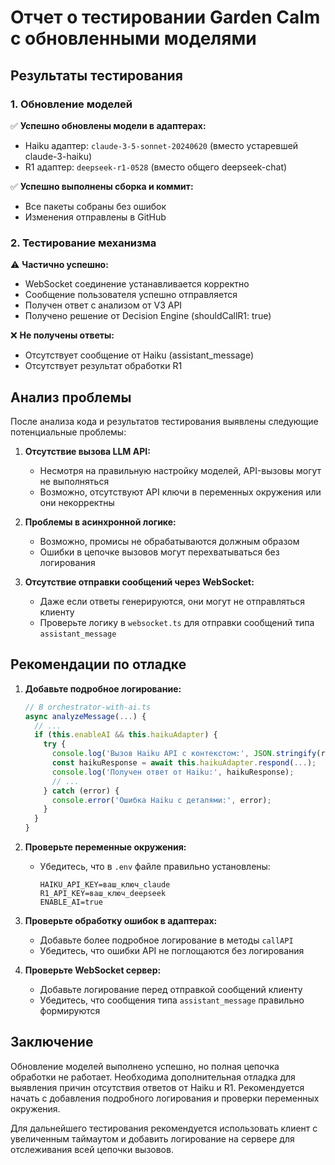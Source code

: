 # Отчет о тестировании Garden Calm с обновленными моделями

## Результаты тестирования

### 1. Обновление моделей

✅ **Успешно обновлены модели в адаптерах:**
- Haiku адаптер: `claude-3-5-sonnet-20240620` (вместо устаревшей claude-3-haiku)
- R1 адаптер: `deepseek-r1-0528` (вместо общего deepseek-chat)

✅ **Успешно выполнены сборка и коммит:**
- Все пакеты собраны без ошибок
- Изменения отправлены в GitHub

### 2. Тестирование механизма

⚠️ **Частично успешно:**
- WebSocket соединение устанавливается корректно
- Сообщение пользователя успешно отправляется
- Получен ответ с анализом от V3 API
- Получено решение от Decision Engine (shouldCallR1: true)

❌ **Не получены ответы:**
- Отсутствует сообщение от Haiku (assistant_message)
- Отсутствует результат обработки R1

## Анализ проблемы

После анализа кода и результатов тестирования выявлены следующие потенциальные проблемы:

1. **Отсутствие вызова LLM API:**
   - Несмотря на правильную настройку моделей, API-вызовы могут не выполняться
   - Возможно, отсутствуют API ключи в переменных окружения или они некорректны

2. **Проблемы в асинхронной логике:**
   - Возможно, промисы не обрабатываются должным образом
   - Ошибки в цепочке вызовов могут перехватываться без логирования

3. **Отсутствие отправки сообщений через WebSocket:**
   - Даже если ответы генерируются, они могут не отправляться клиенту
   - Проверьте логику в `websocket.ts` для отправки сообщений типа `assistant_message`

## Рекомендации по отладке

1. **Добавьте подробное логирование:**
   ```typescript
   // В orchestrator-with-ai.ts
   async analyzeMessage(...) {
     // ...
     if (this.enableAI && this.haikuAdapter) {
       try {
         console.log('Вызов Haiku API с контекстом:', JSON.stringify(result.haikuContext));
         const haikuResponse = await this.haikuAdapter.respond(...);
         console.log('Получен ответ от Haiku:', haikuResponse);
         // ...
       } catch (error) {
         console.error('Ошибка Haiku с деталями:', error);
       }
     }
   }
   ```

2. **Проверьте переменные окружения:**
   - Убедитесь, что в `.env` файле правильно установлены:
     ```
     HAIKU_API_KEY=ваш_ключ_claude
     R1_API_KEY=ваш_ключ_deepseek
     ENABLE_AI=true
     ```

3. **Проверьте обработку ошибок в адаптерах:**
   - Добавьте более подробное логирование в методы `callAPI`
   - Убедитесь, что ошибки API не поглощаются без логирования

4. **Проверьте WebSocket сервер:**
   - Добавьте логирование перед отправкой сообщений клиенту
   - Убедитесь, что сообщения типа `assistant_message` правильно формируются

## Заключение

Обновление моделей выполнено успешно, но полная цепочка обработки не работает. Необходима дополнительная отладка для выявления причин отсутствия ответов от Haiku и R1. Рекомендуется начать с добавления подробного логирования и проверки переменных окружения.

Для дальнейшего тестирования рекомендуется использовать клиент с увеличенным таймаутом и добавить логирование на сервере для отслеживания всей цепочки вызовов.
